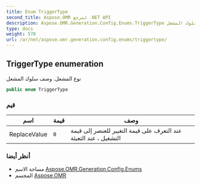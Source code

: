 ```yaml
---
title: Enum TriggerType
second_title: Aspose.OMR لمرجع .NET API
description: Aspose.OMR.Generation.Config.Enums.TriggerType تعداد. نوع المشغل. وصف سلوك المشغل
type: docs
weight: 570
url: /ar/net/aspose.omr.generation.config.enums/triggertype/
---
```

## TriggerType enumeration

نوع المشغل. وصف سلوك المشغل

```csharp
public enum TriggerType
```

### قيم

| اسم | قيمة | وصف |
| --- | --- | --- |
| ReplaceValue | `0` | عند التعرف على قيمة التغيير للعنصر إلى قيمة التشغيل ، عند التعبئة |

### أنظر أيضا

* مساحة الاسم [Aspose.OMR.Generation.Config.Enums](../../aspose.omr.generation.config.enums/)
* المجسم [Aspose.OMR](../../)


